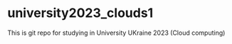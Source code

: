 # university2023_clouds1
This is git repo for studying in University UKraine 2023 (Cloud computing)
